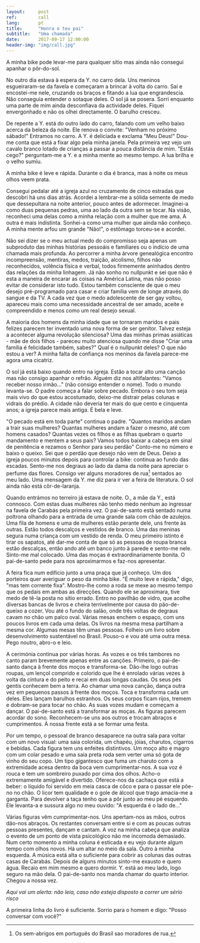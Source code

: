```yaml
---
layout:     post
ref:		call
lang: 		pt
title:      "Honra o teu pai"
subtitle:   "Uma chamada"
date:       2017-09-17 12:00:00
header-img: "img/call.jpg"
---
```


A minha bike pode levar-me para qualquer sítio mas ainda não consegui apanhar o pôr-do-sol. 

No outro dia estava à espera da Y. no carro dela. Uns meninos esgueiraram-se da favela e começaram a brincar à volta do carro. Saí e encostei-me nele, cruzando os braços e fitando a lua que engrandescia. Não conseguia entender o sotaque deles. O sol já se posera. Sorri enquanto uma parte de mim ainda desconfiava da actividade deles. Fiquei envergonhado e não os olhei directamente. O barulho cresceu.

De repente a Y. está do outro lado do carro, falando com um velho baixo acerca da beleza da noite. Ele renova o convite: "Venham no próximo sábado!" Entramos no carro. A Y. é deliciada e exclama "Meu Deus!" Dou-me conta que está a fixar algo pela minha janela. Pela primeira vez vejo um cavalo branco lotado de crianças a passar a pouca distância de mim. "Estás cego?" perguntam-me a Y. e a minha mente ao mesmo tempo. A lua brilha e o velho sumiu.

A minha bike é leve e rápida. Durante o dia é branca, mas à noite os meus olhos veem prata.

Consegui pedalar até a igreja azul no cruzamento de cinco estradas que descobri há uns dias atrás. Acordei a lembrar-me a sólida semente de medo que dessepultara na noite anterior, pouco antes de adormecer. Imaginei-a como duas pequenas pedras, uma ao lado da outra sem se tocar. Na visão, reconheci uma delas como a minha relação com a mulher que me ama. A outra é mais indistinta. Sonhei-a como uma mulher que ainda não conheço. A minha mente arfou um grande "Não!", o estômago torceu-se e acordei.

Não sei dizer se o meu actual medo do compromisso seja apenas um subproduto das minhas histórias pessoáis e familiares ou o indício de uma chamada mais profunda. Ao percorrer a minha árvore genealógica encontro incompreensão, mentiras, medos, traição, alcolismo, filhos não reconhecidos, volência física e verbal, todos firmemente aninhados dentro das relações da minha linhagem. Já não sonho no nullpunkt e sei que não é esta a maneira de encarar as coisas na América Latina, mas não posso evitar de considerar isto tudo. Estou também consciente de que o meu desejo pré-programado para casar e criar família vem de longe através do sangue e da TV. A cada vez que o medo adolescente de ser gay voltou, apareceu mais como uma necessidade ancestral de ser amado, aceite e compreendido e menos como um real desejo sexual.

A maioria dos homens da minha idade que se tornaram maridos e pais felizes parecem ter inventado uma nova forma de ser genitor. Talvez esteja a acontecer alguma revolução silenciosa? Uma das minhas primas asiáticas - mãe de dois filhos - pareceu muito atenciosa quando me disse "Criar uma família é felicidade também, sabes?" Qual é o nullpunkt deles? O que não estou a ver? A minha falta de confiança nos meninos da favela parece-me agora uma cicatriz.

O sol já está baixo quando entro na igreja. Estão a tocar alto uma canção mas não consigo apanhar o refrão. Alguém diz nos altifalantes: "Vamos receber nosso irmão..." (não consigo entender o nome). Todo o mundo levanta-se. O padre começa a falar sobre pecado. Embora o seu tom seja mais vivo do que estou acostumado, deixo-me distrair pelas colunas e vidrais do prédio. A cidade não deveria ter mais do que cento e cinquenta anos; a igreja parece mais antiga. É bela e leve. 

"O pecado está em toda parte" continua o padre. "Quantos maridos andam a trair suas mulheres? Quantas mulheres andam a fazer o mesmo, até com homens casados? Quantas vezes os filhos e as filhas quebram o quarto mandamento e mentem a seus pais? Vamos todos baixar a cabeça em sinal de penitência e rezamos o Senhor para seu perdão"
Conto-me no número e baixo o queixo. Sei que o perdão que desejo não vem de Deus. Deixo a igreja poucos minutos depois para controlar a bike: continua ao fundo das escadas. Sento-me nos degraus ao lado da dama da noite para apreciar o perfume das flores. Consigo ver alguns moradores de rua[^homeless] sentados ao meu lado. Uma mensagem da Y. me diz para ir ver a feira de literatura. O sol ainda não está côr-de-laranja.

Quando entrámos no terreiro já estava de noite. O., a mãe da Y., está connosco. Com estas duas mulheres não tenho medo nenhum ao ingressar na favela de Carabás pela primeira vez. O pai-de-santo está sentado numa poltrona olhando para a entrada de uma grande sala com chão de azulejos. Uma fila de homens e uma de mulheres estão perante dele, uns frente às outras. Estão todos descalços e vestidos de branco. Uma das meninas segura numa criança com um vestido de renda. O meu primeiro istinto é tirar os sapatos, até dar-me conta de que só as pessoas de roupa branca estão descalças, então ando até um banco junto à parede e sento-me nele. Sinto-me mal colocado. Uma das moças é extraordinariamente bonita. O pai-de-santo pede para nos aproximarmos e faz-nos apresentar.

A feira fica num edifício junto a uma praça que já conheço. Um dos porteiros quer averiguar o peso da minha bike. "É muito leve e rápida," digo, "mas tem corrente fixa". Mostro-lhe como a roda se mexe ao mesmo tempo que os pedais em ambas as direcções. Quando ele se aproximara, tive medo de tê-la posta no sítio errado. Entro no pavilhão de vidro, que acolhe diversas bancas de livros e cheira terrivelmente por causa do pão-de-queixo a cozer. Vou até o fundo do salão, onde três voltas de degraus cavam no chão um palco oval. Várias mesas enchem o espaço, com uns poucos livros em cada uma delas. Os livros na mesma mesa partilham a mesma cor. Algumas mesas têm umas pessoas. Folheio um livro sobre desenvolvimento sustentável no Brasil. Pouso-o e vou até uma outra mesa. Pego noutro, abro-o e leio.

A cerimónia continua por várias horas. As vozes e os três tambores no canto param brevemente apenas entre as canções. Primeiro, o pai-de-santo dança à frente dos moços e transforma-se. Dão-lhe logo outras roupas, um lençol comprido e colorido que lhe é enrolado várias vezes à volta da cintura e do peito e recai em duas longas caudas. Os seus pés gentís conhecem bem a terra. Ao chamar uma nova canção, dança outra vez em pequenos passos à frente dos moços. Toca e transforma cada um deles. Eles lançam barulhos estranhos. Os seus corpos ficam rijos, tremem e dobram-se para tocar no chão. As suas vozes mudam e começam a dançar.
O pai-de-santo está a transformar as moças. As figuras parecem acordar do sono. Reconhecem-se uns aos outros e trocam abraços e cumprimentos. À nossa frente está a se formar uma festa.

Por um tempo, o pessoal de branco desaparece na outra sala para voltar com um novo visual: uma saia colorida, um chapéu, jóias, charutos, cigarros e bebidas. Cada figura tem uns enfeites distintivos. Um moço alto e magro com um colar pesado e uma saia preta roda sem verter uma só gota de vinho do seu copo. Um tipo gigantesco que fuma um charuto com a extremidade acesa dentro da boca vem cumprimentar-nos. A sua voz é rouca e tem um sombreiro puxado por cima dos olhos. Acho-o extremamente amigável e divertido. Oferece-nos da cachaça que está a beber: o líquido foi servido em meia casca de côco e para o passar ele põe-no no chão. O licor tem qualidade e o gole de álcool que trago amacia-me a garganta. Para devolver a taça tenho que a pôr junto ao meu pé esquerdo. Ele levanta-a e sussura algo no meu ouvido: "A esquerda é o lado de..."

Várias figuras vêm cumprimentar-nos. Uns apertam-nos as mãos, outros dão-nos abraços. Os restantes conversam entre si e com as poucas outras pessoas presentes, dançam e cantam. A voz na minha cabeça que analiza o evento de um ponto de vista psicológico não me incomoda demasiado. Num certo momento a minha coluna é esticada e eu vejo durante algum tempo com olhos novos. Há um altar no meio da sala. Outro à minha esquerda. A música está alta o suficiente para cobrir as colunas das outras casas de Carabás.
Depois de alguns minutos sinto-me exausto e quero água. Recaio em mim mesmo e quero dormir. Y. está ao meu lado, logo seguro na mão dela. O pai-de-santo nos manda chamar do quarto interior. Chegou a nossa vez.

*Aqui vai um alerta: não leia, caso não esteja disposto a correr um sério risco*

A primeira linha do livro é suficiente. Sorrio para o homem e digo: "Posso conversar com você?"

[^homeless]: Os sem-abrigos em português do Brasil sao moradores de rua.